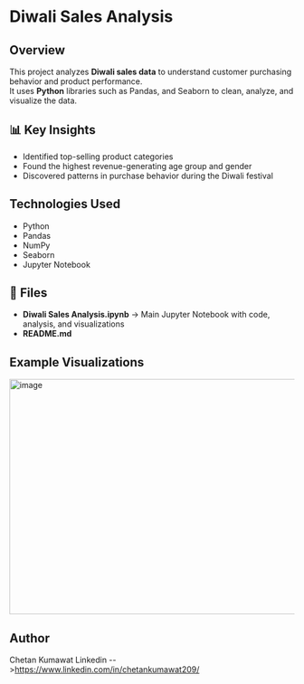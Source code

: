 # Diwali Sales Analysis

##  Overview
This project analyzes **Diwali sales data** to understand customer purchasing behavior and product performance.  
It uses **Python** libraries such as Pandas, and Seaborn to clean, analyze, and visualize the data.

## 📊 Key Insights
- Identified top-selling product categories
- Found the highest revenue-generating age group and gender
- Discovered patterns in purchase behavior during the Diwali festival

## Technologies Used
- Python
- Pandas
- NumPy
- Seaborn
- Jupyter Notebook

## 📂 Files
- **Diwali Sales Analysis.ipynb** → Main Jupyter Notebook with code, analysis, and visualizations
- **README.md**

##  Example Visualizations
<img width="670" height="416" alt="image" src="https://github.com/user-attachments/assets/a60db08c-3cec-468a-ae75-dfda663b89eb" />

##  Author
Chetan Kumawat
Linkedin -->https://www.linkedin.com/in/chetankumawat209/
